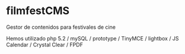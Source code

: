 filmfestCMS
===========

Gestor de contenidos para festivales de cine

Hemos utilizado php 5.2 / mySQL / prototype / TinyMCE / lightbox / JS Calendar / Crystal Clear / FPDF